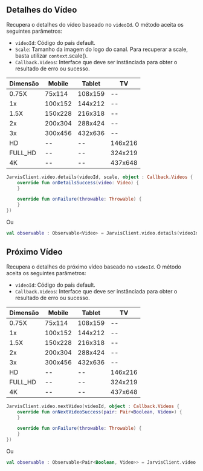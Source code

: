 ## Detalhes do Vídeo

Recupera o detalhes do vídeo baseado no `videoId`. O método aceita os seguintes parâmetros:

* `videoId`: Código do país default.
* `Scale`: Tamanho da imagem do logo do canal. Para recuperar a scale, basta utilizar `context`.scale().
* `Callback.Videos`: Interface que deve ser instânciada para obter o resultado de erro ou sucesso.

| Dimensão  | Mobile | Tablet | TV |
|---|---|---|---|
| 0.75X    | 75x114 | 108x159 | --
| 1x       | 100x152 |  144x212 |  --
| 1.5X     | 150x228 | 216x318 |  --
| 2x       | 200x304 | 288x424  |  --
| 3x       | 300x456 | 432x636 |  --
| HD       | -- | -- |  146x216
| FULL_HD  | -- | -- |  324x219
| 4K       | -- | -- |  437x648


``` kotlin
JarvisClient.video.details(videoId, scale, object : Callback.Videos {
    override fun onDetailsSuccess(video: Video) {
    }

    override fun onFailure(throwable: Throwable) {
    }
})
```

Ou

``` kotlin
val observable : Observable<Video> = JarvisClient.video.details(videoId, scale)
```

## Próximo Vídeo

Recupera o detalhes do próximo vídeo baseado no `videoId`. O método aceita os seguintes parâmetros:

* `videoId`: Código do país default.
* `Callback.Videos`: Interface que deve ser instânciada para obter o resultado de erro ou sucesso.

| Dimensão  | Mobile | Tablet | TV |
|---|---|---|---|
| 0.75X    | 75x114 | 108x159 | --
| 1x       | 100x152 |  144x212 |  --
| 1.5X     | 150x228 | 216x318 |  --
| 2x       | 200x304 | 288x424  |  --
| 3x       | 300x456 | 432x636 |  --
| HD       | -- | -- |  146x216
| FULL_HD  | -- | -- |  324x219
| 4K       | -- | -- |  437x648

``` kotlin
JarvisClient.video.nextVideo(videoId, object : Callback.Videos {
    override fun onNextVideoSuccess(pair: Pair<Boolean, Video>) {
    }

    override fun onFailure(throwable: Throwable) {
    }
})
```

Ou

``` kotlin
val observable : Observable<Pair<Boolean, Video>> = JarvisClient.video.nextVideo(videoId)
```

